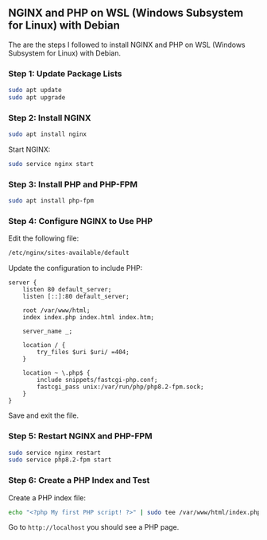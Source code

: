 ## NGINX and PHP on WSL (Windows Subsystem for Linux) with Debian

The are the steps I followed to install NGINX and PHP on WSL (Windows Subsystem for Linux) with Debian.

### Step 1: Update Package Lists

```bash
sudo apt update
sudo apt upgrade
```

### Step 2: Install NGINX

```bash
sudo apt install nginx
```

Start NGINX:

```bash
sudo service nginx start
```

### Step 3: Install PHP and PHP-FPM

```bash
sudo apt install php-fpm
```

### Step 4: Configure NGINX to Use PHP
Edit the following file:
```bash
/etc/nginx/sites-available/default
```

Update the configuration to include PHP:

```nginx
server {
    listen 80 default_server;
    listen [::]:80 default_server;

    root /var/www/html;
    index index.php index.html index.htm;

    server_name _;

    location / {
        try_files $uri $uri/ =404;
    }

    location ~ \.php$ {
        include snippets/fastcgi-php.conf;
        fastcgi_pass unix:/var/run/php/php8.2-fpm.sock;
    }
}
```

Save and exit the file.

### Step 5: Restart NGINX and PHP-FPM

```bash
sudo service nginx restart
sudo service php8.2-fpm start
```

### Step 6: Create a PHP Index and Test

Create a PHP index file:

```bash
echo "<?php My first PHP script! ?>" | sudo tee /var/www/html/index.php
```

Go to `http://localhost` you should see a PHP page.
